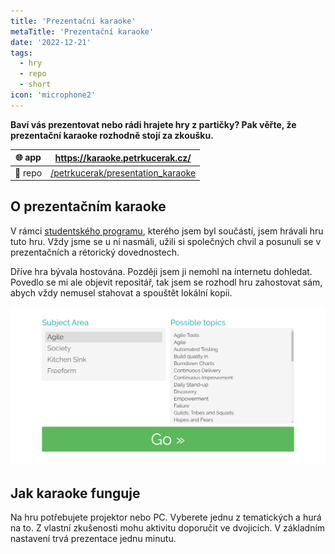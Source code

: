 ```yaml
---
title: 'Prezentační karaoke'
metaTitle: 'Prezentační karaoke'
date: '2022-12-21'
tags:
  - hry
  - repo
  - short
icon: 'microphone2'
---
```


**Baví vás prezentovat nebo rádi hrajete hry z partičky? Pak věřte, že prezentační karaoke rozhodně stojí za zkoušku.**


| 🌐 app  | https://karaoke.petrkucerak.cz/                                                          |
| ------ | ---------------------------------------------------------------------------------------- |
| 🔨 repo | [/petrkucerak/presentation_karaoke](https://github.com/petrkucerak/presentation_karaoke) |


## O prezentačním karaoke

V rámci [studentského programu](https://www.microsoft.com/cs-cz/education/students/stc), kterého jsem byl součástí, jsem hrávali hru tuto hru. Vždy jsme se u ní nasmáli, užili si společných chvil a posunuli se v prezentačních a rétorický dovednostech.

Dříve hra bývala hostována. Později jsem ji nemohl na internetu dohledat. Povedlo se mi ale objevit repositář, tak jsem se rozhodl hru zahostovat sám, abych vždy nemusel stahovat a spouštět lokální kopii.

![sceenshot z prezentačního karaoke](https://raw.githubusercontent.com/petrkucerak/blog/main/public/posts/prezentacni-karaoke-01.png)

## Jak karaoke funguje

Na hru potřebujete projektor nebo PC. Vyberete jednu z tematických a hurá na to. Z vlastní zkušenosti mohu aktivitu doporučit ve dvojicích. V základním nastavení trvá prezentace jednu minutu.

